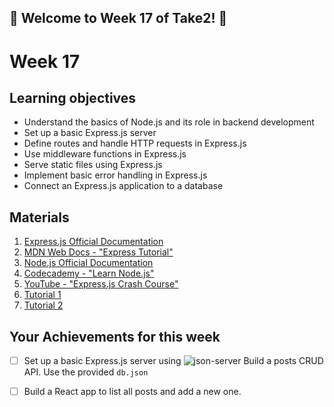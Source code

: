 ## 🚀 Welcome to Week 17 of Take2! 🚀

# Week 17

## Learning objectives

- Understand the basics of Node.js and its role in backend development
- Set up a basic Express.js server
- Define routes and handle HTTP requests in Express.js
- Use middleware functions in Express.js
- Serve static files using Express.js
- Implement basic error handling in Express.js
- Connect an Express.js application to a database

## Materials

1. [Express.js Official Documentation](https://expressjs.com/)
1. [MDN Web Docs - "Express Tutorial"](https://developer.mozilla.org/en-US/docs/Learn/Server-side/Express_Nodejs)
1. [Node.js Official Documentation](https://nodejs.org/en/docs/)
1. [Codecademy - "Learn Node.js"](https://www.codecademy.com/learn/learn-node-js)
1. [YouTube - "Express.js Crash Course"](https://www.youtube.com/watch?v=L72fhGm1tfE)
1. [Tutorial 1](https://www.robinwieruch.de/node-express-server-rest-api/)
1. [Tutorial 2](https://blog.postman.com/how-to-create-a-rest-api-with-node-js-and-express/)

## Your Achievements for this week

- [ ] Set up a basic Express.js server using ![json-server](https://github.com/typicode/json-server)
  Build a posts CRUD API. Use the provided `db.json`
- [ ] Build a React app to list all posts and add a new one.

